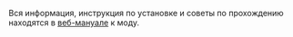 Вся информация, инструкция по установке и советы по прохождению находятся в [веб-мануале](https://github.com/zatinu322/ImprovedStoryline/wiki) к моду.